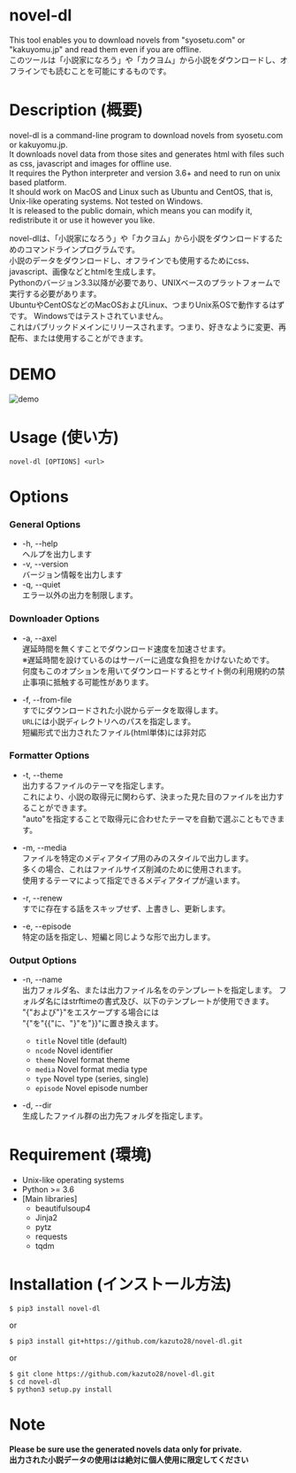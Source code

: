 # novel-dl
This tool enables you to download novels from "syosetu.com" or "kakuyomu.jp" and read them even if you are offline.  
このツールは「小説家になろう」や「カクヨム」から小説をダウンロードし、オフラインでも読むことを可能にするものです。

# Description (概要)

novel-dl is a command-line program to download novels from syosetu.com or kakuyomu.jp.  
It downloads novel data from those sites and generates html with files such as css, javascript and images for offline use.  
It requires the Python interpreter and version 3.6+ and need to run on unix based platform.  
It should work on MacOS and Linux such as Ubuntu and CentOS, that is, Unix-like operating systems. Not tested on Windows.  
It is released to the public domain, which means you can modify it, redistribute it or use it however you like.  


novel-dlは、「小説家になろう」や「カクヨム」から小説をダウンロードするためのコマンドラインプログラムです。  
小説のデータをダウンロードし、オフラインでも使用するためにcss、javascript、画像などとhtmlを生成します。  
Pythonのバージョン3.3以降が必要であり、UNIXベースのプラットフォームで実行する必要があります。  
UbuntuやCentOSなどのMacOSおよびLinux、つまりUnix系OSで動作するはずです。 Windowsではテストされていません。  
これはパブリックドメインにリリースされます。つまり、好きなように変更、再配布、または使用することができます。  

# DEMO
![demo](https://raw.github.com/wiki/kazuto28/novel-dl/images/novel-dl_DEMO.gif)

# Usage (使い方)
    novel-dl [OPTIONS] <url>

# Options
### General Options
- -h, --help  
    ヘルプを出力します
- -v, --version  
    バージョン情報を出力します
- -q, --quiet  
    エラー以外の出力を制限します。  

### Downloader Options
- -a, --axel  
    遅延時間を無くすことでダウンロード速度を加速させます。  
    ※遅延時間を設けているのはサーバーに過度な負担をかけないためです。  
    何度もこのオプションを用いてダウンロードするとサイト側の利用規約の禁止事項に抵触する可能性があります。  

- -f, --from-file  
    すでにダウンロードされた小説からデータを取得します。  
    `URL`には小説ディレクトリへのパスを指定します。  
    短編形式で出力されたファイル(html単体)には非対応

### Formatter Options
- -t, --theme <theme name>  
    出力するファイルのテーマを指定します。  
    これにより、小説の取得元に関わらず、決まった見た目のファイルを出力することができます。  
    "auto"を指定することで取得元に合わせたテーマを自動で選ぶこともできます。  

- -m, --media <media type>  
    ファイルを特定のメディアタイプ用のみのスタイルで出力します。  
    多くの場合、これはファイルサイズ削減のために使用されます。  
    使用するテーマによって指定できるメディアタイプが違います。  

- -r, --renew  
    すでに存在する話をスキップせず、上書きし、更新します。  

- -e, --episode <episode num>  
    特定の話を指定し、短編と同じような形で出力します。  

### Output Options

- -n, --name  
    出力フォルダ名、または出力ファイル名をのテンプレートを指定します。
    フォルダ名にはstrftimeの書式及び、以下のテンプレートが使用できます。  
    "{"および"}"をエスケープする場合には  
    "{"を"{{"に、"}"を"}}"に置き換えます。
  - `title` Novel title (default)  
  - `ncode` Novel identifier  
  - `theme` Novel format theme  
  - `media` Novel format media type  
  - `type` Novel type (series, single)  
  - `episode` Novel episode number

- -d, --dir  
    生成したファイル群の出力先フォルダを指定します。  


# Requirement (環境)

- Unix-like operating systems
- Python >= 3.6
- [Main libraries]
    - beautifulsoup4
    - Jinja2
    - pytz
    - requests
    - tqdm

# Installation (インストール方法)

```
$ pip3 install novel-dl
```
or
```
$ pip3 install git+https://github.com/kazuto28/novel-dl.git
```
or
```
$ git clone https://github.com/kazuto28/novel-dl.git
$ cd novel-dl
$ python3 setup.py install
```
# Note
**Please be sure use the generated novels data only for private.**  
**出力された小説データの使用はは絶対に個人使用に限定してください**  
